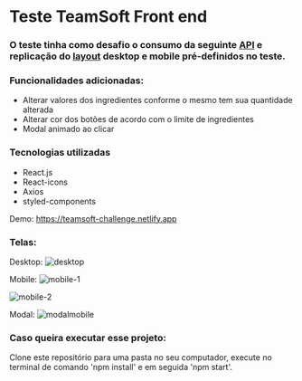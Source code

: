 # Teste TeamSoft Front end

### O teste tinha como desafio o consumo da seguinte [API](https://6077803e1ed0ae0017d6aea4.mockapi.io/test-frontend/products) e replicação do [layout](https://www.figma.com/file/1RWDOOFeh5836Y4KruOl5w/FrontEnd) desktop e mobile pré-definidos no teste.

### Funcionalidades adicionadas: 
- Alterar valores dos ingredientes conforme o mesmo tem sua quantidade alterada <br/>
- Alterar cor dos botões de acordo com o limite de ingredientes <br/>
- Modal animado ao clicar <br/>

### Tecnologias utilizadas
- React.js <br/>
- React-icons <br/>
- Axios <br/>
- styled-components <br/>

Demo: https://teamsoft-challenge.netlify.app

### Telas:

Desktop:
![desktop](https://user-images.githubusercontent.com/61561169/181686409-0757c0c0-bb9f-4e13-9523-26f5620c4b03.png)

Mobile:
![mobile-1](https://user-images.githubusercontent.com/61561169/181686441-8a7c632a-743d-447c-967a-3ee5261f57ad.png)

![mobile-2](https://user-images.githubusercontent.com/61561169/181686465-eff582f3-53b9-47bb-8fc3-4c080c18033e.png)

Modal: 
![modalmobile](https://user-images.githubusercontent.com/61561169/181686497-48900be9-3495-4302-8c61-bf6dc0db32b4.png)

### Caso queira executar esse projeto:

Clone este repositório para uma pasta no seu computador, execute no terminal de comando 'npm install' e em seguida 'npm start'.




